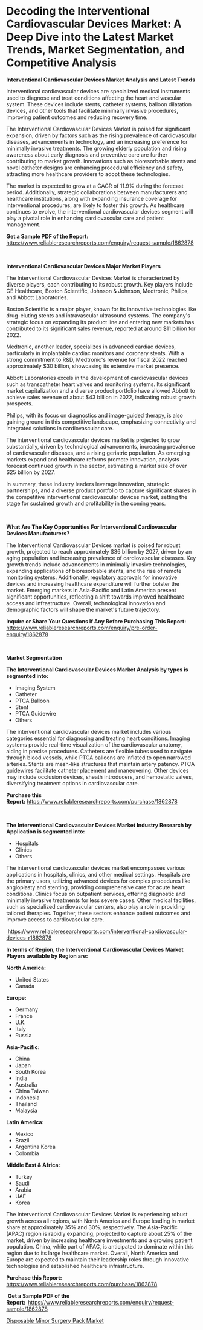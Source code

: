 <p><h1>Decoding the Interventional Cardiovascular Devices Market: A Deep Dive into the Latest Market Trends, Market Segmentation, and Competitive Analysis</h1></p><p><strong>Interventional Cardiovascular Devices Market Analysis and Latest Trends</strong></p>
<p><p>Interventional cardiovascular devices are specialized medical instruments used to diagnose and treat conditions affecting the heart and vascular system. These devices include stents, catheter systems, balloon dilatation devices, and other tools that facilitate minimally invasive procedures, improving patient outcomes and reducing recovery time.</p><p>The Interventional Cardiovascular Devices Market is poised for significant expansion, driven by factors such as the rising prevalence of cardiovascular diseases, advancements in technology, and an increasing preference for minimally invasive treatments. The growing elderly population and rising awareness about early diagnosis and preventive care are further contributing to market growth. Innovations such as bioresorbable stents and novel catheter designs are enhancing procedural efficiency and safety, attracting more healthcare providers to adopt these technologies.</p><p>The market is expected to grow at a CAGR of 11.9% during the forecast period. Additionally, strategic collaborations between manufacturers and healthcare institutions, along with expanding insurance coverage for interventional procedures, are likely to foster this growth. As healthcare continues to evolve, the interventional cardiovascular devices segment will play a pivotal role in enhancing cardiovascular care and patient management.</p></p>
<p><strong>Get a Sample PDF of the Report:&nbsp;</strong> <a href="https://www.reliableresearchreports.com/enquiry/request-sample/1862878?utm_campaign=2487&utm_medium=2&utm_source=Github&utm_content=ia&utm_term=05032025&utm_id=interventional-cardiovascular-devices">https://www.reliableresearchreports.com/enquiry/request-sample/1862878</a></p>
<p>&nbsp;</p>
<p><strong>Interventional Cardiovascular Devices Major Market Players</strong></p>
<p><p>The Interventional Cardiovascular Devices Market is characterized by diverse players, each contributing to its robust growth. Key players include GE Healthcare, Boston Scientific, Johnson & Johnson, Medtronic, Philips, and Abbott Laboratories. </p><p>Boston Scientific is a major player, known for its innovative technologies like drug-eluting stents and intravascular ultrasound systems. The company's strategic focus on expanding its product line and entering new markets has contributed to its significant sales revenue, reported at around $11 billion for 2022.</p><p>Medtronic, another leader, specializes in advanced cardiac devices, particularly in implantable cardiac monitors and coronary stents. With a strong commitment to R&D, Medtronic's revenue for fiscal 2022 reached approximately $30 billion, showcasing its extensive market presence.</p><p>Abbott Laboratories excels in the development of cardiovascular devices such as transcatheter heart valves and monitoring systems. Its significant market capitalization and a diverse product portfolio have allowed Abbott to achieve sales revenue of about $43 billion in 2022, indicating robust growth prospects.</p><p>Philips, with its focus on diagnostics and image-guided therapy, is also gaining ground in this competitive landscape, emphasizing connectivity and integrated solutions in cardiovascular care.</p><p>The interventional cardiovascular devices market is projected to grow substantially, driven by technological advancements, increasing prevalence of cardiovascular diseases, and a rising geriatric population. As emerging markets expand and healthcare reforms promote innovation, analysts forecast continued growth in the sector, estimating a market size of over $25 billion by 2027. </p><p>In summary, these industry leaders leverage innovation, strategic partnerships, and a diverse product portfolio to capture significant shares in the competitive interventional cardiovascular devices market, setting the stage for sustained growth and profitability in the coming years.</p></p>
<p>&nbsp;</p>
<p><strong>What Are The Key Opportunities For Interventional Cardiovascular Devices Manufacturers?</strong></p>
<p><p>The Interventional Cardiovascular Devices market is poised for robust growth, projected to reach approximately $36 billion by 2027, driven by an aging population and increasing prevalence of cardiovascular diseases. Key growth trends include advancements in minimally invasive technologies, expanding applications of bioresorbable stents, and the rise of remote monitoring systems. Additionally, regulatory approvals for innovative devices and increasing healthcare expenditure will further bolster the market. Emerging markets in Asia-Pacific and Latin America present significant opportunities, reflecting a shift towards improved healthcare access and infrastructure. Overall, technological innovation and demographic factors will shape the market's future trajectory.</p></p>
<p><strong>Inquire or Share Your Questions If Any Before Purchasing This Report:</strong> <a href="https://www.reliableresearchreports.com/enquiry/pre-order-enquiry/1862878?utm_campaign=2487&utm_medium=2&utm_source=Github&utm_content=ia&utm_term=05032025&utm_id=interventional-cardiovascular-devices">https://www.reliableresearchreports.com/enquiry/pre-order-enquiry/1862878</a></p>
<p>&nbsp;</p>
<p><strong>Market Segmentation</strong></p>
<p><strong>The Interventional Cardiovascular Devices Market Analysis by types is segmented into:</strong></p>
<p><ul><li>Imaging System</li><li>Catheter</li><li>PTCA Balloon</li><li>Stent</li><li>PTCA Guidewire</li><li>Others</li></ul></p>
<p><p>The interventional cardiovascular devices market includes various categories essential for diagnosing and treating heart conditions. Imaging systems provide real-time visualization of the cardiovascular anatomy, aiding in precise procedures. Catheters are flexible tubes used to navigate through blood vessels, while PTCA balloons are inflated to open narrowed arteries. Stents are mesh-like structures that maintain artery patency. PTCA guidewires facilitate catheter placement and maneuvering. Other devices may include occlusion devices, sheath introducers, and hemostatic valves, diversifying treatment options in cardiovascular care.</p></p>
<p><strong>Purchase this Report:&nbsp;</strong><a href="https://www.reliableresearchreports.com/purchase/1862878?utm_campaign=2487&utm_medium=2&utm_source=Github&utm_content=ia&utm_term=05032025&utm_id=interventional-cardiovascular-devices">https://www.reliableresearchreports.com/purchase/1862878</a></p>
<p>&nbsp;</p>
<p><strong>The Interventional Cardiovascular Devices Market Industry Research by Application is segmented into:</strong></p>
<p><ul><li>Hospitals</li><li>Clinics</li><li>Others</li></ul></p>
<p><p>The interventional cardiovascular devices market encompasses various applications in hospitals, clinics, and other medical settings. Hospitals are the primary users, utilizing advanced devices for complex procedures like angioplasty and stenting, providing comprehensive care for acute heart conditions. Clinics focus on outpatient services, offering diagnostic and minimally invasive treatments for less severe cases. Other medical facilities, such as specialized cardiovascular centers, also play a role in providing tailored therapies. Together, these sectors enhance patient outcomes and improve access to cardiovascular care.</p></p>
<p><a href="https://www.reliableresearchreports.com/interventional-cardiovascular-devices-r1862878?utm_campaign=2487&utm_medium=2&utm_source=Github&utm_content=ia&utm_term=05032025&utm_id=interventional-cardiovascular-devices">&nbsp;https://www.reliableresearchreports.com/interventional-cardiovascular-devices-r1862878</a></p>
<p><strong>In terms of Region, the Interventional Cardiovascular Devices Market Players available by Region are:</strong></p>
<p>
    <p> <strong> North America: </strong>
        <ul>
            <li>United States</li>
            <li>Canada</li>
        </ul>
        </p> 
    <p> <strong> Europe: </strong>
        <ul>
            <li>Germany</li>
            <li>France</li>
            <li>U.K.</li>
            <li>Italy</li>
            <li>Russia</li>
        </ul>
        </p> 
    <p> <strong> Asia-Pacific: </strong>
        <ul>
            <li>China</li>
            <li>Japan</li>
            <li>South Korea</li>
            <li>India</li>
            <li>Australia</li>
            <li>China Taiwan</li>
            <li>Indonesia</li>
            <li>Thailand</li>
            <li>Malaysia</li>
        </ul>
        </p> 
    <p> <strong> Latin America: </strong>
        <ul>
            <li>Mexico</li>
            <li>Brazil</li>
            <li>Argentina Korea</li>
            <li>Colombia</li>
        </ul>
        </p> 
    <p> <strong> Middle East & Africa: </strong>
        <ul>
            <li>Turkey</li>
            <li>Saudi</li>
            <li>Arabia</li>
            <li>UAE</li>
            <li>Korea</li>
        </ul>
    </p>
    </p>
<p><p>The Interventional Cardiovascular Devices Market is experiencing robust growth across all regions, with North America and Europe leading in market share at approximately 35% and 30%, respectively. The Asia-Pacific (APAC) region is rapidly expanding, projected to capture about 25% of the market, driven by increasing healthcare investments and a growing patient population. China, while part of APAC, is anticipated to dominate within this region due to its large healthcare market. Overall, North America and Europe are expected to maintain their leadership roles through innovative technologies and established healthcare infrastructure.</p></p>
<p><strong>Purchase this Report: </strong><a href="https://www.reliableresearchreports.com/purchase/1862878?utm_campaign=2487&utm_medium=2&utm_source=Github&utm_content=ia&utm_term=05032025&utm_id=interventional-cardiovascular-devices">https://www.reliableresearchreports.com/purchase/1862878</a></p>
<p>&nbsp;<strong>Get a Sample PDF of the Report:&nbsp;&nbsp;</strong><a href="https://www.reliableresearchreports.com/enquiry/request-sample/1862878?utm_campaign=2487&utm_medium=2&utm_source=Github&utm_content=ia&utm_term=05032025&utm_id=interventional-cardiovascular-devices">https://www.reliableresearchreports.com/enquiry/request-sample/1862878</a></p>
<p><strong></strong></p>
<p><p><a href="https://github.com/ilonaenterline65/Market-Research-Report-List-1/blob/main/disposable-minor-surgery-pack-market.md?utm_campaign=2487&utm_medium=2&utm_source=Github&utm_content=ia&utm_term=05032025&utm_id=interventional-cardiovascular-devices">Disposable Minor Surgery Pack Market</a></p></p>